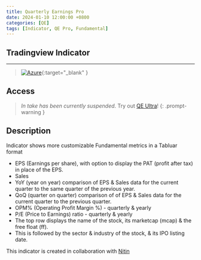 ```yaml
---
title: Quarterly Earnings Pro
date: 2024-01-10 12:00:00 +0800
categories: [QE]
tags: [Indicator, QE Pro, Fundamental]
---
```

## Tradingview Indicator

<!-- TradingView Chart BEGIN -->
<script type="text/javascript" src="https://s3.tradingview.com/tv.js"></script>
<script type="text/javascript">
var tradingview_embed_options = {};
tradingview_embed_options.width = '800';
tradingview_embed_options.height = '600';
tradingview_embed_options.chart = 'NJAU9tqw';
new TradingView.chart(tradingview_embed_options);
</script>
<!-- TradingView Chart END -->

_____

> [![Azure](https://img.shields.io/badge/QE_PRO_Indicator-%230072C6.svg?style=for-the-badge&logo=microsoftazure&logoColor=white)](https://www.tradingview.com/script/NJAU9tqw-Quarterly-Earnings-Pro/){:target="_blank" }

## Access
<!-- You can receive access to this Indicator for FREE by filling in the [form](http://tinyurl.com/qeproscript) -->
> _In take has been currently suspended_. Try out [QE Ultra](/posts/qe-ultra/)!
{: .prompt-warning }

## Description

Indicator shows more customizable Fundamental metrics in a Tabluar format
- EPS (Earnings per share), with option to display the PAT (profit after tax) in place of the EPS.
- Sales
- YoY (year on year) comparison of EPS & Sales data for the current quarter to the same quarter of the previous year.
- QoQ (quarter on quarter) comparison of of EPS & Sales data for the current quarter to the previous quarter.
- OPM% (Operating Profit Margin %) - quarterly & yearly
- P/E (Price to Earnings) ratio - quarterly & yearly
- The top row displays the name of the stock, its marketcap (mcap) & the free float (ff).
- This is followed by the sector & industry of the stock, & its IPO listing date.


This indicator is created in collaboration with [Nitin](https://x.com/finallynitin)
